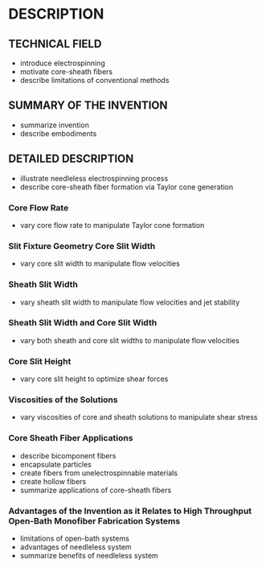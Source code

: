 # DESCRIPTION

## TECHNICAL FIELD

- introduce electrospinning
- motivate core-sheath fibers
- describe limitations of conventional methods

## SUMMARY OF THE INVENTION

- summarize invention
- describe embodiments

## DETAILED DESCRIPTION

- illustrate needleless electrospinning process
- describe core-sheath fiber formation via Taylor cone generation

### Core Flow Rate

- vary core flow rate to manipulate Taylor cone formation

### Slit Fixture Geometry Core Slit Width

- vary core slit width to manipulate flow velocities

### Sheath Slit Width

- vary sheath slit width to manipulate flow velocities and jet stability

### Sheath Slit Width and Core Slit Width

- vary both sheath and core slit widths to manipulate flow velocities

### Core Slit Height

- vary core slit height to optimize shear forces

### Viscosities of the Solutions

- vary viscosities of core and sheath solutions to manipulate shear stress

### Core Sheath Fiber Applications

- describe bicomponent fibers
- encapsulate particles
- create fibers from unelectrospinnable materials
- create hollow fibers
- summarize applications of core-sheath fibers

### Advantages of the Invention as it Relates to High Throughput Open-Bath Monofiber Fabrication Systems

- limitations of open-bath systems
- advantages of needleless system
- summarize benefits of needleless system

